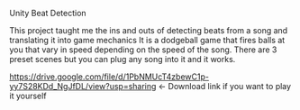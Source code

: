 Unity Beat Detection

This project taught me the ins and outs of detecting beats from a song and translating it into game mechanics
It is a dodgeball game that fires balls at you that vary in speed depending on the speed of the song. There are 3 preset scenes but you can plug any song into it and it works.


https://drive.google.com/file/d/1PbNMUcT4zbewC1p-yy7S28KDd_NgJfDL/view?usp=sharing <- Download link if you want to play it yourself
